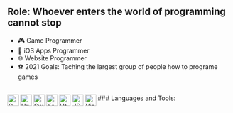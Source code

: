 ## Role: Whoever enters the world of programming cannot stop
- 🎮 Game Programmer
- 🍎 iOS Apps Programmer
- 🌐 Website Programmer
- ⚽ 2021 Goals: Taching the largest group of people how to programe games 
<br />
### Languages and Tools:

<img align="left" alt="C Sharp" width="26px" src="C Sharp">
<img align="left" alt="Unity" width="26px" src="Unity">
<img align="left" alt="Swift" width="26px" src="Swift">
<img align="left" alt="Xcode" width="26px" src="Xcode">
<img align="left" alt="Html" width="26px" src="Html">
<img align="left" alt="JS" width="26px" src="JS.png">
<img align="left" alt="Visual Studios" width="26px" src="Visual Studios">
